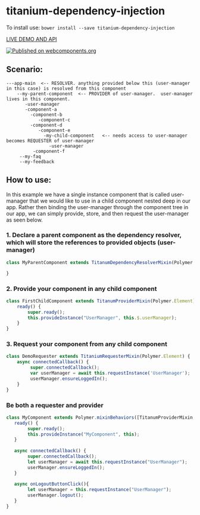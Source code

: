 # titanium-dependency-injection

To install use: `bower install --save titanium-dependency-injection`

[ LIVE DEMO AND API ](https://www.webcomponents.org/element/LssPolymerElements/titanium-dependency-injection)

[![Published on webcomponents.org](https://img.shields.io/badge/webcomponents.org-published-blue.svg)](https://www.webcomponents.org/element/LssPolymerElements/titanium-dependency-injection)


## Scenario:

```
---app-main  <-- RESOLVER. anything provided below this (user-manager in this case) is resolved from this component
    --my-parent-component  <-- PROVIDER of user-manager.  user-manager lives in this component.
       -user-manager
       -component-a      
         -component-b
            -component-c
         -component-d
            -component-e
              -my-child-component   <-- needs access to user-manager becomes REQUESTER of user-manager
                -user-manager  
          -component-f
     --my-faq
     --my-feedback
```
       
## How to use:

In this example we have a single instance component that is called user-manager that we would like to use in a child component nested deep in our app.  Rather then binding the user-manager through the component tree in our app, we can simply provide, store, and then request the user-manager as seen below. 

### 1. Declare a parent component as the dependency resolver, which will store the references to provided objects (user-manager)
```typescript
class MyParentComponent extends TitanumDependencyResolverMixin(Polymer.Element) {

}
```


### 2. Provide your component in any child component
```typescript
class FirstChildComponent extends TitanumProviderMixin(Polymer.Element) {
    ready() {
        super.ready();    
        this.provideInstance("UserManager", this.$.userManager);
    }
}
```


### 3. Request your component from any child component
```typescript
class DemoRequester extends TitaniumRequesterMixin(Polymer.Element) {
    async connectedCallback() {
         super.connectedCallback();
         var userManager = await this.requestInstance('UserManager');
         userManager.ensureLoggedIn();
    }
}
```


### Be both a requester and provider
```typescript
class MyComponent extends Polymer.mixinBehaviors([TitanumProviderMixin,TitaniumRequesterMixin],Polymer.Element) {
   ready() {
        super.ready();    
        this.provideInstance("MyComponent", this);
   }
   
   async connectedCallback() {
        super.connectedCallback();
        let userManager = await this.requestInstance("UserManager");
        userManager.ensureLoggedIn();
   }
   
   async onLogoutButtonClick(){
        let userManager = this.requestInstance("UserManager");
        userManager.logout();
   }
}
```
